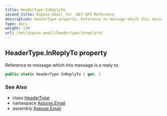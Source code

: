 ```yaml
---
title: HeaderType.InReplyTo
second_title: Aspose.Email for .NET API Reference
description: HeaderType property. Reference to message which this message is a reply to
type: docs
weight: 130
url: /net/aspose.email/headertype/inreplyto/
---
```

## HeaderType.InReplyTo property

Reference to message which this message is a reply to.

```csharp
public static HeaderType InReplyTo { get; }
```

### See Also

* class [HeaderType](../)
* namespace [Aspose.Email](../../headertype/)
* assembly [Aspose.Email](../../../)


